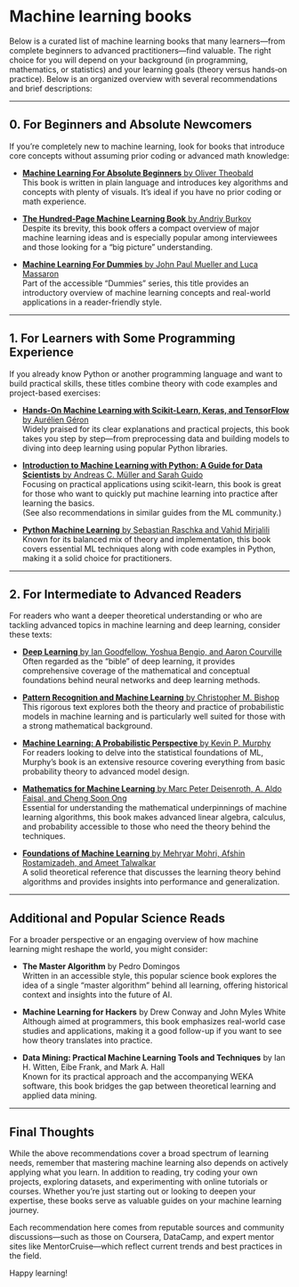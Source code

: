 # Machine learning books
Below is a curated list of machine learning books that many learners—from complete beginners to advanced practitioners—find valuable. The right choice for you will depend on your background (in programming, mathematics, or statistics) and your learning goals (theory versus hands‐on practice). Below is an organized overview with several recommendations and brief descriptions:

---

## 0. For Beginners and Absolute Newcomers

If you’re completely new to machine learning, look for books that introduce core concepts without assuming prior coding or advanced math knowledge:

- [**Machine Learning For Absolute Beginners** by Oliver Theobald](/0-beginners-and-newcomers/Machine%20Learning%20For%20Absolute%20Beginners%20by%20Oliver%20Theobald.pdf)  
  This book is written in plain language and introduces key algorithms and concepts with plenty of visuals. It’s ideal if you have no prior coding or math experience.  
  

- [**The Hundred-Page Machine Learning Book** by Andriy Burkov](/0-beginners-and-newcomers/The%20Hundred-Page%20Machine%20Learning%20Book%20by%20Andriy%20Burkov.pdf)  
  Despite its brevity, this book offers a compact overview of major machine learning ideas and is especially popular among interviewees and those looking for a “big picture” understanding.  
  

- [**Machine Learning For Dummies** by John Paul Mueller and Luca Massaron](/0-beginners-and-newcomers/Machine%20Learning%20For%20Dummies%20by%20John%20Paul%20Mueller%20and%20Luca%20Massaron.pdf)  
  Part of the accessible “Dummies” series, this title provides an introductory overview of machine learning concepts and real-world applications in a reader-friendly style.  
  

---

## 1. For Learners with Some Programming Experience

If you already know Python or another programming language and want to build practical skills, these titles combine theory with code examples and project-based exercises:

- [**Hands-On Machine Learning with Scikit-Learn, Keras, and TensorFlow** by Aurélien Géron](/1-some-programming-experience/Hands-On%20Machine%20Learning%20with%20Scikit-Learn,%20Keras,%20and%20TensorFlow%20by%20Aurélien%20Géron.pdf)  
  Widely praised for its clear explanations and practical projects, this book takes you step by step—from preprocessing data and building models to diving into deep learning using popular Python libraries.  
    
  

- [**Introduction to Machine Learning with Python: A Guide for Data Scientists** by Andreas C. Müller and Sarah Guido](/1-some-programming-experience/Introduction%20to%20Machine%20Learning%20with%20Python:%20A%20Guide%20for%20Data%20Scientists%20by%20Andreas%20C.%20Müller%20and%20Sarah%20Guido.pdf)  
  Focusing on practical applications using scikit-learn, this book is great for those who want to quickly put machine learning into practice after learning the basics.  
  (See also recommendations in similar guides from the ML community.)

- [**Python Machine Learning** by Sebastian Raschka and Vahid Mirjalili](/1-some-programming-experience/Python%20Machine%20Learning%20by%20Sebastian%20Raschka%20and%20Vahid%20Mirjalili.pdf)  
  Known for its balanced mix of theory and implementation, this book covers essential ML techniques along with code examples in Python, making it a solid choice for practitioners.

---

## 2. For Intermediate to Advanced Readers

For readers who want a deeper theoretical understanding or who are tackling advanced topics in machine learning and deep learning, consider these texts:

- [**Deep Learning** by Ian Goodfellow, Yoshua Bengio, and Aaron Courville](/2-intermediate-to-advanced/Deep%20Learning%20by%20Ian%20Goodfellow,%20Yoshua%20Bengio,%20and%20Aaron%20Courville.pdf)  
  Often regarded as the “bible” of deep learning, it provides comprehensive coverage of the mathematical and conceptual foundations behind neural networks and deep learning methods.  
  

- [**Pattern Recognition and Machine Learning** by Christopher M. Bishop](/2-intermediate-to-advanced/Pattern%20Recognition%20and%20Machine%20Learning%20by%20Christopher%20M.%20Bishop.pdf)  
  This rigorous text explores both the theory and practice of probabilistic models in machine learning and is particularly well suited for those with a strong mathematical background.

- [**Machine Learning: A Probabilistic Perspective** by Kevin P. Murphy](/2-intermediate-to-advanced/Machine%20Learning:%20A%20Probabilistic%20Perspective%20by%20Kevin%20P.%20Murphy.pdf)  
  For readers looking to delve into the statistical foundations of ML, Murphy’s book is an extensive resource covering everything from basic probability theory to advanced model design.  
  

- [**Mathematics for Machine Learning** by Marc Peter Deisenroth, A. Aldo Faisal, and Cheng Soon Ong](/2-intermediate-to-advanced/Mathematics%20for%20Machine%20Learning%20by%20Marc%20Peter%20Deisenroth,%20A.%20Aldo%20Faisal,%20and%20Cheng%20Soon%20Ong.pdf)  
  Essential for understanding the mathematical underpinnings of machine learning algorithms, this book makes advanced linear algebra, calculus, and probability accessible to those who need the theory behind the techniques.

- [**Foundations of Machine Learning** by Mehryar Mohri, Afshin Rostamizadeh, and Ameet Talwalkar](/2-intermediate-to-advanced/Foundations%20of%20Machine%20Learning%20by%20Mehryar%20Mohri,%20Afshin%20Rostamizadeh,%20and%20Ameet%20Talwalkar.pdf)  
  A solid theoretical reference that discusses the learning theory behind algorithms and provides insights into performance and generalization.

---

## Additional and Popular Science Reads

For a broader perspective or an engaging overview of how machine learning might reshape the world, you might consider:

- **The Master Algorithm** by Pedro Domingos  
  Written in an accessible style, this popular science book explores the idea of a single “master algorithm” behind all learning, offering historical context and insights into the future of AI.  
  

- **Machine Learning for Hackers** by Drew Conway and John Myles White  
  Although aimed at programmers, this book emphasizes real-world case studies and applications, making it a good follow-up if you want to see how theory translates into practice.

- **Data Mining: Practical Machine Learning Tools and Techniques** by Ian H. Witten, Eibe Frank, and Mark A. Hall  
  Known for its practical approach and the accompanying WEKA software, this book bridges the gap between theoretical learning and applied data mining.

---

## Final Thoughts

While the above recommendations cover a broad spectrum of learning needs, remember that mastering machine learning also depends on actively applying what you learn. In addition to reading, try coding your own projects, exploring datasets, and experimenting with online tutorials or courses. Whether you’re just starting out or looking to deepen your expertise, these books serve as valuable guides on your machine learning journey.

Each recommendation here comes from reputable sources and community discussions—such as those on Coursera, DataCamp, and expert mentor sites like MentorCruise—which reflect current trends and best practices in the field.  
  
Happy learning!


